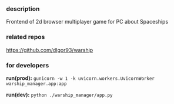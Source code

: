 ### description

Frontend of 2d browser multiplayer game for PC about Spaceships

### related repos

https://github.com/dIgor93/warship

### for developers

**run(prod):** `gunicorn -w 1 -k uvicorn.workers.UvicornWorker warship_manager.app:app`

**run(dev):** `python ./warship_manager/app.py` 
